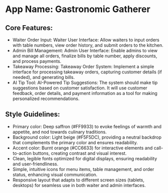 # **App Name**: Gastronomic Gatherer

## Core Features:

- Waiter Order Input: Waiter User Interface: Allow waiters to input orders with table numbers, view order history, and submit orders to the kitchen.
- Admin Bill Management: Admin User Interface: Enable admins to view and manage all orders, finalize bills by table number, apply discounts, and process payments.
- Takeaway Processing: Takeaway Order System: Implement a simple interface for processing takeaway orders, capturing customer details (if needed), and generating bills.
- AI Tip Tool: AI-Powered Tip Suggestions: The system should make tip suggestions based on customer satisfaction. It will use customer feedback, order details, and payment information as a tool for making personalized recommendations.

## Style Guidelines:

- Primary color: Deep saffron (#FF9933) to evoke feelings of warmth and appetite, and nod towards culinary traditions.
- Background color: Light beige (#F5F5DC), providing a neutral backdrop that complements the primary color and ensures readability.
- Accent color: Burnt orange (#CC6633) for interactive elements and call-to-action buttons, creating contrast and visual interest.
- Clean, legible fonts optimized for digital displays, ensuring readability and user-friendliness.
- Simple, intuitive icons for menu items, table management, and order status, enhancing visual communication.
- Responsive layout that adapts to different screen sizes (tablets, desktops) for seamless use in both waiter and admin interfaces.